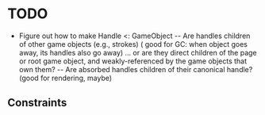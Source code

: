 TODO
====

* Figure out how to make Handle <: GameObject
  -- Are handles children of other game objects (e.g., strokes)
     ( good for GC: when object goes away, its handles also go away)
     ... or are they direct children of the page or root game object,
     and weakly-referenced by the game objects that own them?
  -- Are absorbed handles children of their canonical handle?
     (good for rendering, maybe)

Constraints
-----------
